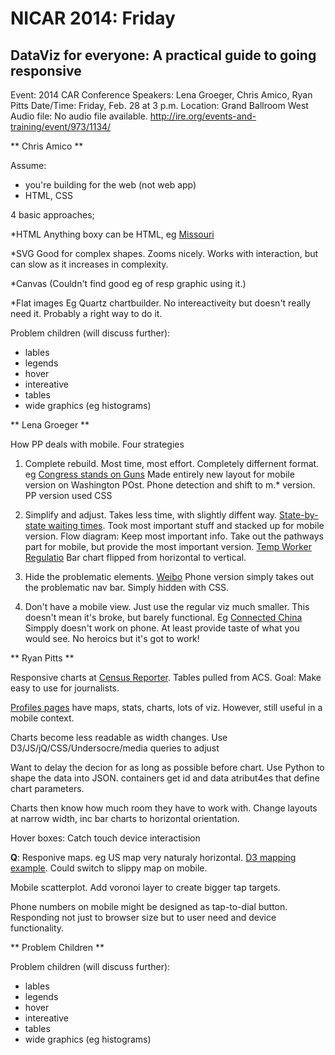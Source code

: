 NICAR 2014: Friday
====================

## DataViz for everyone: A practical guide to going responsive
Event: 2014 CAR Conference
Speakers: Lena Groeger, Chris Amico, Ryan Pitts
Date/Time: Friday, Feb. 28 at 3 p.m.
Location: Grand Ballroom West
Audio file: No audio file available.
http://ire.org/events-and-training/event/973/1134/

** Chris Amico **

Assume:

* you're building for the web (not web app)
* HTML, CSS

4 basic approaches;

*HTML
Anything boxy can be HTML, eg [Missouri](http://www.lobbyingmissouri.org/)

*SVG
Good for complex shapes. Zooms nicely. Works with interaction, but can slow as it increases in complexity.

*Canvas
(Couldn't find good eg of resp graphic using it.) 

*Flat images
Eg Quartz chartbuilder. No intereactiveity but doesn't really need it. Probably a right way to do it.

Problem children (will discuss further):
* lables
* legends
* hover
* intereative
* tables
* wide graphics (eg histograms)

** Lena Groeger **

How PP deals with mobile. Four strategies

1. Complete rebuild. Most time, most effort. Completely differnent format. eg [Congress stands on Guns](https://projects.propublica.org/guns/) Made entirely new layout for mobile version on Washington POst. Phone detection and shift to m.* version. PP version used CSS

2. Simplify and adjust. Takes less time, with slightly diffent way. [State-by-state waiting times](https://projects.propublica.org/emergency/). Took most important stuff and stacked up for mobile version. Flow diagram: Keep most important info. Take out the pathways part for mobile, but provide the most important version. [Temp Worker Regulatio](https://projects.propublica.org/graphics/temps-around-the-world) Bar chart flipped from horizontal to vertical. 

3. Hide the problematic elements. [Weibo](https://projects.propublica.org/weibo/) Phone version simply takes out the problematic nav bar. Simply hidden with CSS.

4. Don't have a mobile view. Just use the regular viz much smaller. This doesn't mean it's broke, but barely functional. Eg [Connected China](http://connectedchina.reuters.com/) Simpply doesn't work on phone. At least provide taste of what you would see. No heroics but it's got to work!

** Ryan Pitts **

Responsive charts at [Census Reporter](http://censusreporter.org/). Tables pulled from ACS. Goal: Make easy to use for journalists.

[Profiles pages](http://censusreporter.org/profiles/04000US51-virginia/) have maps, stats, charts, lots of viz. However, still useful in a mobile context.

Charts become less readable as width changes.
Use D3/JS/jQ/CSS/Undersocre/media queries to adjust

Want to delay the decion for as long as possible before chart. Use Python to shape the data into JSON. containers get id and data atribut4es that define chart parameters.

Charts then know how much room they have to work with. 
Change layouts at narrow width, inc bar charts to horizontal orientation.

Hover boxes: Catch touch device interactision 

**Q**: Responive maps. eg US map very naturaly horizontal. [D3 mapping example](http://eyeseast.github.io/visible-data/2013/08/26/responsive-d3/). Could switch to slippy map on mobile.

Mobile scatterplot. Add voronoi layer to create bigger tap targets.

Phone numbers on mobile might be designed as tap-to-dial button. Responding not just to browser size but to user need and device functionality.

** Problem Children **

Problem children (will discuss further):
* lables
* legends
* hover
* intereative
* tables
* wide graphics (eg histograms)



